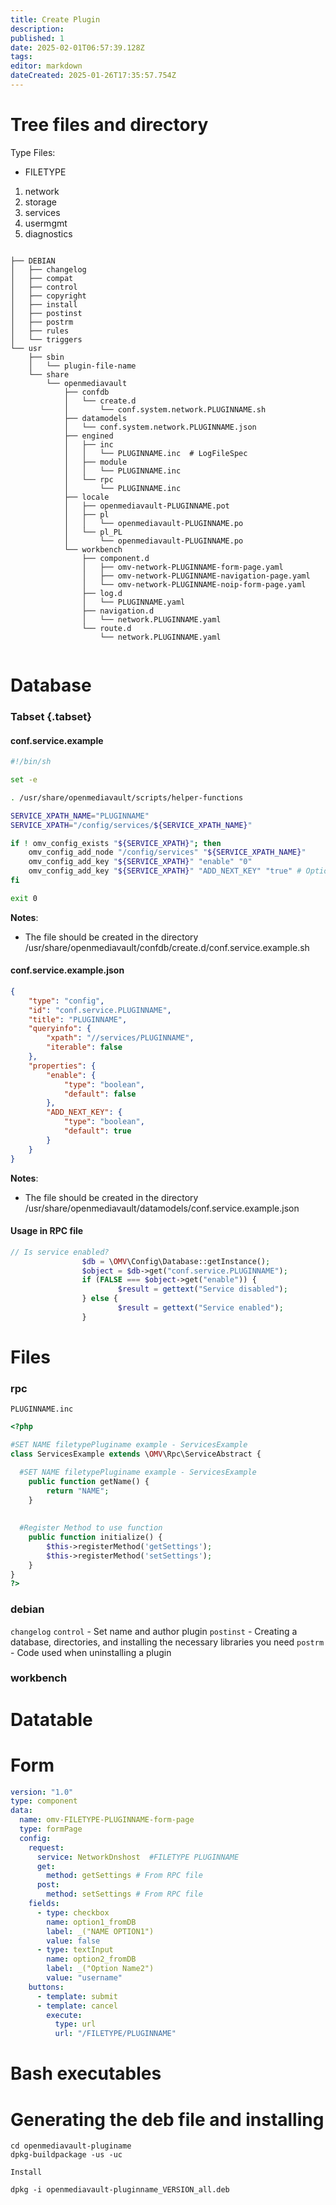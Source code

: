 ```yaml
---
title: Create Plugin
description: 
published: 1
date: 2025-02-01T06:57:39.128Z
tags: 
editor: markdown
dateCreated: 2025-01-26T17:35:57.754Z
---
```


# Tree files and directory

Type Files:

- FILETYPE 
1.   network
1.   storage
1.   services
1.   usermgmt
1.   diagnostics

```shell

├── DEBIAN
│   ├── changelog
│   ├── compat
│   ├── control
│   ├── copyright
│   ├── install
│   ├── postinst
│   ├── postrm
│   ├── rules
│   └── triggers
└── usr
    ├── sbin
    │   └── plugin-file-name
    └── share
        └── openmediavault
            ├── confdb
            │   └── create.d
            │       └── conf.system.network.PLUGINNAME.sh
            ├── datamodels
            │   └── conf.system.network.PLUGINNAME.json
            ├── engined
            │   ├── inc
            │   │   └── PLUGINNAME.inc  # LogFileSpec
            │   ├── module
            │   │   └── PLUGINNAME.inc
            │   └── rpc
            │       └── PLUGINNAME.inc
            ├── locale
            │   ├── openmediavault-PLUGINNAME.pot
            │   ├── pl
            │   │   └── openmediavault-PLUGINNAME.po
            │   └── pl_PL
            │       └── openmediavault-PLUGINNAME.po
            └── workbench
                ├── component.d
                │   ├── omv-network-PLUGINNAME-form-page.yaml
                │   ├── omv-network-PLUGINNAME-navigation-page.yaml
                │   └── omv-network-PLUGINNAME-noip-form-page.yaml
                ├── log.d
                │   └── PLUGINNAME.yaml
                ├── navigation.d
                │   └── network.PLUGINNAME.yaml
                └── route.d
                    └── network.PLUGINNAME.yaml


```

# Database

### Tabset {.tabset}

#### conf.service.example

```bash
#!/bin/sh

set -e

. /usr/share/openmediavault/scripts/helper-functions

SERVICE_XPATH_NAME="PLUGINNAME"
SERVICE_XPATH="/config/services/${SERVICE_XPATH_NAME}"

if ! omv_config_exists "${SERVICE_XPATH}"; then
    omv_config_add_node "/config/services" "${SERVICE_XPATH_NAME}"
    omv_config_add_key "${SERVICE_XPATH}" "enable" "0"
    omv_config_add_key "${SERVICE_XPATH}" "ADD_NEXT_KEY" "true" # Option true,false or everyone else
fi

exit 0
```
**Notes**:
- The file should be created in the directory /usr/share/openmediavault/confdb/create.d/conf.service.example.sh

#### conf.service.example.json

```json
{
	"type": "config",
	"id": "conf.service.PLUGINNAME",
	"title": "PLUGINNAME",
	"queryinfo": {
		"xpath": "//services/PLUGINNAME",
		"iterable": false
	},
	"properties": {
		"enable": {
			"type": "boolean",
			"default": false
		},
		"ADD_NEXT_KEY": {
			"type": "boolean",
			"default": true
		}
	}
}
```
**Notes**:
- The file should be created in the directory /usr/share/openmediavault/datamodels/conf.service.example.json

#### Usage in RPC file

```php
// Is service enabled?
                $db = \OMV\Config\Database::getInstance();
                $object = $db->get("conf.service.PLUGINNAME");
                if (FALSE === $object->get("enable")) {
                        $result = gettext("Service disabled");
                } else {
                        $result = gettext("Service enabled");
                }
```

# Files

### rpc

 `` PLUGINNAME.inc ``
 
```php 
<?php

#SET NAME filetypePluginame example - ServicesExample
class ServicesExample extends \OMV\Rpc\ServiceAbstract {

  #SET NAME filetypePluginame example - ServicesExample
	public function getName() {
		return "NAME";
	}
  
  
  #Register Method to use function
	public function initialize() {
        $this->registerMethod('getSettings');
        $this->registerMethod('setSettings');
	}
}
?>
```

### debian

``changelog``
``control`` - Set name and author plugin
``postinst`` - Creating a database, directories, and installing the necessary libraries you need
``postrm`` - Code used when uninstalling a plugin

### workbench

# Datatable

# Form

```yaml
version: "1.0"
type: component
data:
  name: omv-FILETYPE-PLUGINNAME-form-page
  type: formPage
  config:
    request:
      service: NetworkDnshost  #FILETYPE PLUGINNAME
      get:
        method: getSettings # From RPC file
      post:
        method: setSettings # From RPC file
    fields:
      - type: checkbox
        name: option1_fromDB
        label: _("NAME OPTION1")
        value: false
      - type: textInput
        name: option2_fromDB
        label: _("Option Name2")
        value: "username"
    buttons:
      - template: submit
      - template: cancel
        execute:
          type: url
          url: "/FILETYPE/PLUGINNAME"
```

# Bash executables

# Generating the deb file and installing

```shell
cd openmediavault-pluginame
dpkg-buildpackage -us -uc
```

``Install``

```shell
dpkg -i openmediavault-pluginname_VERSION_all.deb
```